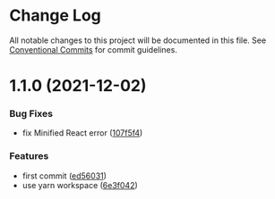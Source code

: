 # Change Log

All notable changes to this project will be documented in this file.
See [Conventional Commits](https://conventionalcommits.org) for commit guidelines.

# 1.1.0 (2021-12-02)


### Bug Fixes

* fix Minified React error ([107f5f4](https://github.com/bijinfeng/dice/commit/107f5f4bb4523a9b84fde309f57b348214ec9e61))


### Features

* first commit ([ed56031](https://github.com/bijinfeng/dice/commit/ed560313846bfed4214053f5b9da41586292bf2c))
* use yarn workspace ([6e3f042](https://github.com/bijinfeng/dice/commit/6e3f042df6ea5ecde0abb87f3378c92447efa3f8))

